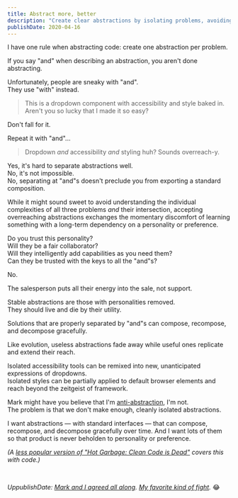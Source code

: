 ```yaml
---
title: Abstract more, better
description: "Create clear abstractions by isolating problems, avoiding overreach, and focusing on utility. Embrace composable solutions for long-term flexibility."
publishDate: 2020-04-16
---
```


I have one rule when abstracting code: create one abstraction per problem.

If you say "and" when describing an abstraction, you aren't done abstracting.

Unfortunately, people are sneaky with "and".  
They use "with" instead.

> This is a dropdown component with accessibility and style baked in. Aren't you so lucky that I made it so easy?

Don't fall for it.

Repeat it with "and"...

> Dropdown _and_ accessibility _and_ styling huh? Sounds overreach-y.

Yes, it's hard to separate abstractions well.  
No, it's not impossible.  
No, separating at "and"s doesn't preclude you from exporting a standard composition.

While it might sound sweet to avoid understanding the individual complexities of all three problems _and_ their intersection, accepting overreaching abstractions exchanges the momentary discomfort of learning something with a long-term dependency on a personality or preference.

Do you trust this personality?  
Will they be a fair collaborator?  
Will they intelligently add capabilities as you need them?  
Can they be trusted with the keys to all the "and"s?

No.

The salesperson puts all their energy into the sale, not support.

Stable abstractions are those with personalities removed.  
They should live and die by their utility.

Solutions that are properly separated by "and"s can compose, recompose, and decompose gracefully.

Like evolution, useless abstractions fade away while useful ones replicate and extend their reach.

Isolated accessibility tools can be remixed into new, unanticipated expressions of dropdowns.  
Isolated styles can be partially applied to default browser elements and reach beyond the zeitgeist of framework.

Mark might have you believe that I'm [anti-abstraction](https://twitter.com/markdalgleish/status/1250625893891891200), I'm not.  
The problem is that we don't make enough, cleanly isolated abstractions.

I want abstractions — with standard interfaces — that can compose, recompose, and decompose gracefully over time.
And I want lots of them so that product is never beholden to personality or preference.

_(A [less popular version of "Hot Garbage: Clean Code is Dead"](https://www.youtube.com/watch?v=7ri10aE-Idc) covers this with code.)_

<br />

_UppublishDate: [Mark and I agreed all along](https://twitter.com/markdalgleish/status/1250913016587018242). [My favorite kind of fight](https://twitter.com/chantastic/status/1250568765839863809)._ 😂

